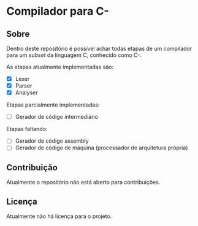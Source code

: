 # Compilador para C-

## Sobre

Dentro deste repositório é possível achar todas etapas de um compilador para um _subset_ da linguagem C, conhecido como C-.

As etapas atualmente implementadas são:

- [x] Lexer
- [x] Parser
- [x] Analyser

Etapas parcialmente implementadas:

- [ ] Gerador de código intermediário

Etapas faltando:

- [ ] Gerador de código assembly
- [ ] Gerador de código de máquina (processador de arquitetura própria)

## Contribuição

Atualmente o repositório não está aberto para contribuições.

## Licença

Atualmente não há licença para o projeto.
